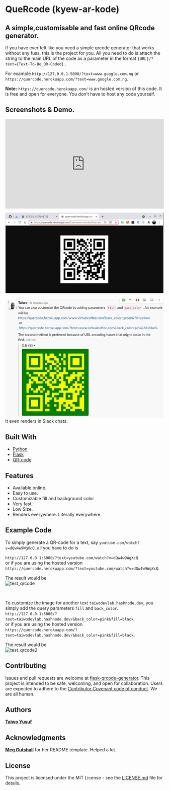 # QueRcode (kyew-ar-kode)

## A simple,customisable and fast online QRcode generator.

If you have ever felt like you need a simple qrcode generator that works without any fuss, this is the project for you. 
All you need to do is attach the string to the main URL of the code as a parameter in the format `{URL}/?text={Text-To-Be_QR-Coded}` . 

For example
`http://127.0.0.1:5000/?text=www.google.com.ng` or `https://quercode.herokuapp.com/?text=www.google.com.ng`.

**Note:** `https://quercode.herokuapp.com/` is an hosted version of this code. It is free and open for everyone. You don't have to host any code yourself.


## Screenshots & Demo.
<div style="position: relative; padding-bottom: 56.25%; height: 0;"><iframe src="https://www.loom.com/embed/5326cdf6298e40fd961865cbb6a02c42" frameborder="0" webkitallowfullscreen mozallowfullscreen allowfullscreen style="position: absolute; top: 0; left: 0; width: 100%; height: 100%;"></iframe></div>


![white](images/img2.png)

![slack preview](images/slack.png) </br>
It even renders in Slack chats. 

## Built With

- [Python](https://www.python.org/)
- [Flask](https://flask.palletsprojects.com/en/2.0.x/)
- [QR-code](https://pypi.org/project/qrcode/)

## Features

- Available online.
- Easy to use.
- Customizable fill and background color
- Very fast.
- Low Size.
- Renders everywhere. Literally everywhere.

## Example Code
To simply generate a QR-code for a text, say `youtube.com/watch?v=dQw4w9WgXcQ`, all you have to do is
  
`http://127.0.0.1:5000/?text=youtube.com/watch?v=dQw4w9WgXcQ` </br>
or if you are using the hosted version </br>
`https://quercode.herokuapp.com/?text=youtube.com/watch?v=dQw4w9WgXcQ`.</br>

The result would be </br>
![test_qrcode](https://quercode.herokuapp.com/?text=youtube.com/watch?v=dQw4w9WgXcQ)


</br>

To customize the image for another text `taiwodevlab.hashnode.dev`, you simply add the query parameters `fill` and `back_color`.</br>
`http://127.0.0.1:5000/?text=taiwodevlab.hashnode.dev/&back_color=pink&fill=black` </br>
or if you are using the hosted version </br>
`https://quercode.herokuapp.com/?text=taiwodevlab.hashnode.dev/&back_color=pink&fill=black`.

The result would be </br>
![test_qrcode2](https://quercode.herokuapp.com/?text=taiwodevlab.hashnode.dev/&back_color=pink&fill=black)

## Contributing

Issues and pull requests are welcome at [flask-qrcode-generator](https://github.com/teezzan/flask-qrcode-generator). This project is intended to be safe, welcoming, and open for collaboration. Users are expected to adhere to the [Contributor Covenant code of conduct](https://www.contributor-covenant.org/version/2/0/code_of_conduct/). We are all human.



## Authors

**[Taiwo Yusuf](https://github.com/teezzan/)**


## Acknowledgments

**[Meg Gutshall](https://github.com/meg-gutshall/)** for her README template. Helped a lot.

## License
This project is licensed under the MIT License - see the [LICENSE.md](LICENSE.md) file for details.